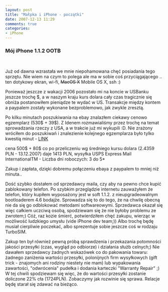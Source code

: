 ```yaml
---
layout: post
title: "Małpka i iPhone - początki"
date: 2007-12-13 11:29
comments: true
categories:
- iPhone
---
```

<h3>Mój iPhone 1.1.2 OOTB</h3>
<p><br></p>
<p>Już od dawna wzrastała we mnie niepohamowana chęć posiadania tego sprzętu. Nie wiem na czym to polega ale ma w sobie coś przyciągającego .. ten dotykowy ekran, wi-fi, <del>MacOS X</del> Mobile OS X, ssh :)</p>
<p>Ponieważ jeszcze z wakacji 2006 pozostało mi na koncie w USBanku jeszcze trochę $, a w naszym kraju kurs dolara cały czas tragicznie się obniża postanowiłem pieniądze te wydać w US. Transakcje między kontem a paypalem zostały wykonane bezproblemowo, jak zwykle zresztą.</p>
<p>Po kilku minutach poszukiwania na ebay znalazłem ciekawy cenowo egzemplarz (530$ + 39$). Z Idenem rozmawialiśmy przez trochę na temat sprowadzania rzeczy z USA, a w trakcie już mi wykupili :D. Nie zrażony wróciłem do poszukiwań i znalezienie kolejnego egzemplarza było tylko kwestią minut - <a href="http://cgi.ebay.pl/ws/eBayISAPI.dll?ViewItem&amp;item=310006741403">LINK</a></p>
<p>cena 500$ + 80$ co po przeliczeniu wg średniego kursu dolara (2.4359 PLN - 13.12.2007) daje 1413 PLN, wysyłka USPS Express Mail InternationalTM - Liczba dni roboczych: 3 do 5*</p>
<p>Zakup i zapłata, dzięki dobremu połączeniu ebaya z paypalem to mniej niż minuta..</p>
<p>Dość szybko dostałem od sprzedawcy maila, czy aby na pewno chce kupić zablokowany telefon. Po szybkim przeglądzie internetu zauważyłem że telefon, który kupiłem wyposażony jest w soft 1.1.2. z nieupgradeowalnym bootloaderem 4.6 bodajże. Sprowadza się to do tego, że na chwilę obecną nie da się go odblokować metodami softwareowymi. Sprzedawca okazał się więc całkiem uczciwą osobą, spodziewam się że nie byłoby problemu ze zwrotem;) Cóż, raz kozie śmierć, potwierdziłem chęć zakupu, wierząc w możliwość ludzkiego umysłu (vide iPhone dev team;)) Albo trochę będę musiał cierpliwie poczekać, albo sprezentuje sobie jeszcze coś w rodzaju TurboSIM.</p>
<p>Zakup ten był również pewną próbą sprawdzenia i przekazania potomności jakości przesyłki (czas, wygląd po odbiorze) i działania służb celnych;) Nie dawałem sprzedawcy żadnych wskazówek co do pakowania towaru: żadnego zaniżenia wartości przesyłki, polonijnych firm wysyłkowych (gift trick - znajomych ani rodziny niestety nie mam) lub wypakowania zawartości, "odwrócenia" pudełka i dodania karteczki "Warranty Repair" ;) W tej chwili spodziewam się więc, że do wartości przesyłki zostanie doliczone 22% cła (1724PLN). Zobaczymy jak rozwinie się sprawa. Relacje będę starał się zdawać na bieżąco.</p>
		